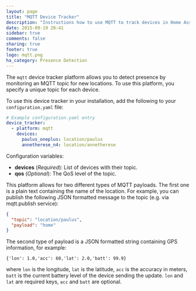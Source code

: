 ```yaml
---
layout: page
title: "MQTT Device Tracker"
description: "Instructions how to use MQTT to track devices in Home Assistant."
date: 2015-09-19 20:41
sidebar: true
comments: false
sharing: true
footer: true
logo: mqtt.png
ha_category: Presence Detection
---
```



The `mqtt` device tracker platform allows you to detect presence by monitoring an MQTT topic for new locations. To use this platform, you specify a unique topic for each device.

To use this device tracker in your installation, add the following to your `configuration.yaml` file:

```yaml
# Example configuration.yaml entry
device_tracker:
  - platform: mqtt
    devices:
      paulus_oneplus: location/paulus
      annetherese_n4: location/annetherese
```

Configuration variables:

- **devices** (*Required*): List of devices with their topic.
- **qos** (*Optional*): The QoS level of the topic.

This platform allows for two different types of MQTT payloads. The first one is a plain text containing the name of the location. For example, you can publish the following JSON formatted message to the topic (e.g. via mqtt.publish service):

```json
{
  "topic": "location/paulus",
  "payload": "home"
}
```
The second type of payload is a JSON formatted string containing GPS information, for example:
```
{'lon': 1.0,'acc': 60,'lat': 2.0,'batt': 99.9}
```
where `lon` is the longitude, `lat` is the latitude, `acc` is the accuracy in meters, `batt` is the current battery level of the device sending the update.
`lon` and `lat` are required keys, `acc` and `batt` are optional.
